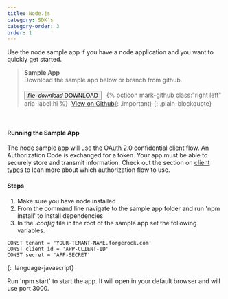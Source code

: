 ```yaml
---
title: Node.js
category: SDK's
category-order: 3
order: 1
---
```


Use the node sample app if you have a node application and you want to quickly get started.


> **Sample App** <br>
Download the sample app below or branch from github.<br><br>
<button type="button" class="btn btn-secondary"><i class="material-icons">file_download</i> DOWNLOAD</button>&nbsp;&nbsp;&nbsp;{% octicon mark-github class:"right left" aria-label:hi %}&nbsp;&nbsp;[View on Github](http://github.com){: .important}
{: .plain-blockquote}

<br/>

#### Running the Sample App  
The node sample app will use the OAuth 2.0 confidential client flow. An Authorization Code is exchanged for a token. Your app must be able to securely store and transmit information. Check out the section on [client types](#) to lean more about which authorization flow to use.



#### Steps

1. Make sure you have node installed
2. From the command line navigate to the sample app folder and run 'npm install' to install dependencies
3. In the _.config_ file in the root of the sample app set the following variables.

```
CONST tenant = 'YOUR-TENANT-NAME.forgerock.com'
CONST client_id = 'APP-CLIENT-ID'
CONST secret = 'APP-SECRET'
```
{: .language-javascript}

Run 'npm start' to start the app. It will open in your default browser and will use port 3000.


<br><br><br><br>
